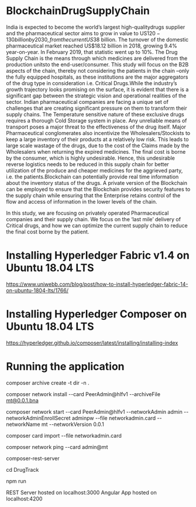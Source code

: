 # BlockchainDrugSupplyChain

India  is  expected  to  become  the  world’s  largest  high-qualitydrugs   supplier   and   the pharmaceutical sector aims to grow in value to US$120-130 billion by 2030, from the current US$38 billion. The turnover of the domestic pharmaceutical market reached US$18.12 billion in 2018, growing 9.4% year-on-year. In February 2019, that statistic went up to 10%. The  Drug  Supply  Chain  is  the  means  through  which  medicines  are  delivered  from  the production  unitsto  the  end-user/consumer.  This  study  will  focus  on  the  B2B  aspects  of  the chain, thereby not considering the patients in the chain –only the fully equipped hospitals, as these institutions are the major aggregators of the drug type in consideration i.e. Critical Drugs.While the industry’s growth trajectory looks promising on the surface, it is evident that there is a significant gap between the strategic vision and operational realities of the sector. Indian pharmaceutical  companies  are  facing  a  unique set  of  challenges  that  are  creating  significant pressure on them to transform their supply chains. The Temperature sensitive nature of these exclusive drugs requires a thorough Cold Storage system in place. Any unreliable means of transport poses a major threat to the effectiveness of the drug itself. Major Pharmaceutical conglomerates also incentivize the Wholesalers/Stockists to  keep  a  large  inventory  of  their  products  at  a  relatively  low  risk.  This  leads  to  large  scale wastage of the drugs, due to the cost of the Claims made by the Wholesalers when returning the expired medicines. The final cost is borne by the consumer, which is highly undesirable. Hence,  this  undesirable  reverse  logistics  needs  to  be  reduced in  this  supply  chain  for  better utilization of the produce and cheaper medicines for the aggrieved party, i.e. the patients.Blockchain  can  potentially  provide  real  time  information  about  the  inventory  status  of  the drugs.  A  private  version  of  the  Blockchain  can  be  employed  to  ensure  that  the  Blockchain provides security features to the supply chain while ensuring that the Enterprise retains control of the flow and access of information in the lower levels of the chain.

In this study, we are focusing on privately operated Pharmaceutical companies and their supply chain. We focus on the ‘last mile’ delivery of Critical drugs, and how we can optimize the current supply chain to reduce the final cost borne by the patient.


# Installing Hyperledger Fabric v1.4 on Ubuntu 18.04 LTS

https://www.uniwebb.com/blog/post/how-to-install-hyperledger-fabric-14-on-ubuntu-1804-lts/1766/


# Installing Hyperledger Composer on Ubuntu 18.04 LTS

https://hyperledger.github.io/composer/latest/installing/installing-index


# Running the application

composer archive create -t dir -n .

composer network install --card PeerAdmin@hlfv1 --archiveFile mt@0.0.1.bna

composer network start --card PeerAdmin@hlfv1 --networkAdmin admin --networkAdminEnrollSecret adminpw --file networkadmin.card --networkName mt --networkVersion 0.0.1

composer card import --file networkadmin.card

composer network ping --card admin@mt

composer-rest-server

cd DrugTrack

npm run

REST Server hosted on localhost:3000
Angular App hosted on localhost:4200

